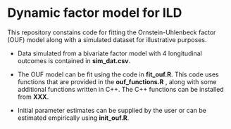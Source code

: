 # Dynamic factor model for ILD

This repository constains code for fitting the Ornstein-Uhlenbeck factor (OUF) model along with a simulated dataset for illustrative purposes.

* Data simulated from a bivariate factor model with 4 longitudinal outcomes is contained in **sim_dat.csv**.

* The OUF model can be fit using the code in **fit_ouf.R**.  This code uses functions that are provided in the **ouf_functions.R** , along with some additional functions written in C++.  The C++ functions can be installed from **XXX**.

* Initial parameter estimates can be supplied by the user or can be estimated empirically using **init_ouf.R**.
